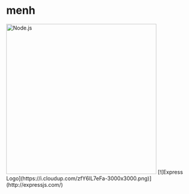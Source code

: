 # menh
<p>
    <img alt="Node.js" src="https://nodejs.org/static/images/logo-light.svg" width="400"/>
    [![Express Logo](https://i.cloudup.com/zfY6lL7eFa-3000x3000.png)](http://expressjs.com/)
</p>